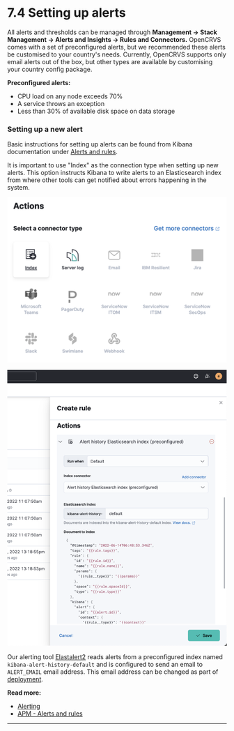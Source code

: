 # 7.4 Setting up alerts

All alerts and thresholds can be managed through **Management -> Stack Management -> Alerts and Insights -> Rules and Connectors.** OpenCRVS comes with a set of preconfigured alerts, but we recommended these alerts be customised to your country's needs. Currently, OpenCRVS supports only email alerts out of the box, but other types are available by customising your country config package.

**Preconfigured alerts:**

* CPU load on any node exceeds 70%
* A service throws an exception
* Less than 30% of available disk space on data storage

### Setting up a new alert

Basic instructions for setting up alerts can be found from Kibana documentation under [Alerts and rules](https://www.elastic.co/guide/en/kibana/master/apm-alerts.html#apm-alerts).&#x20;

It is important to use "Index" as the connection type when setting up new alerts. This option instructs Kibana to write alerts to an Elasticsearch index from where other tools can get notified about errors happening in the system.&#x20;

![](<../../.gitbook/assets/image (6).png>)

![](<../../.gitbook/assets/image (7) (1) (1).png>)

Our alerting tool [Elastalert2](https://github.com/jertel/elastalert2) reads alerts from a preconfigured index named `kibana-alert-history-default` and is configured to send an email to `ALERT_EMAIL` email address. This email address can be changed as part of [deployment](../3.-installation/3.3-set-up-a-server-hosted-environment/3.3.6-deploy.md).&#x20;

**Read more:**

* [Alerting](https://www.elastic.co/guide/en/kibana/current/alerting-getting-started.html)
* [APM - Alerts and rules](https://www.elastic.co/guide/en/kibana/master/apm-alerts.html#apm-alerts)

****

